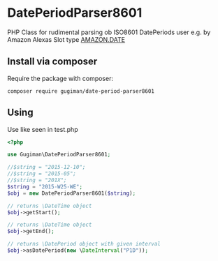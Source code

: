 # DatePeriodParser8601
PHP Class for rudimental parsing ob ISO8601 DatePeriods user e.g. by Amazon Alexas Slot type [AMAZON.DATE](https://developer.amazon.com/de/docs/custom-skills/slot-type-reference.html#date)

## Install via composer
Require the package with composer:
```
composer require gugiman/date-period-parser8601
```

## Using
Use like seen in test.php

```php
<?php

use Gugiman\DatePeriodParser8601;

//$string = "2015-12-10";
//$string = "2015-05";
//$string = "201X";
$string = "2015-W25-WE";
$obj = new DatePeriodParser8601($string);

// returns \DateTime object
$obj->getStart();

// returns \DateTime object
$obj->getEnd();

// returns \DatePeriod object with given interval
$obj->asDatePeriod(new \DateInterval("P1D"));
```
